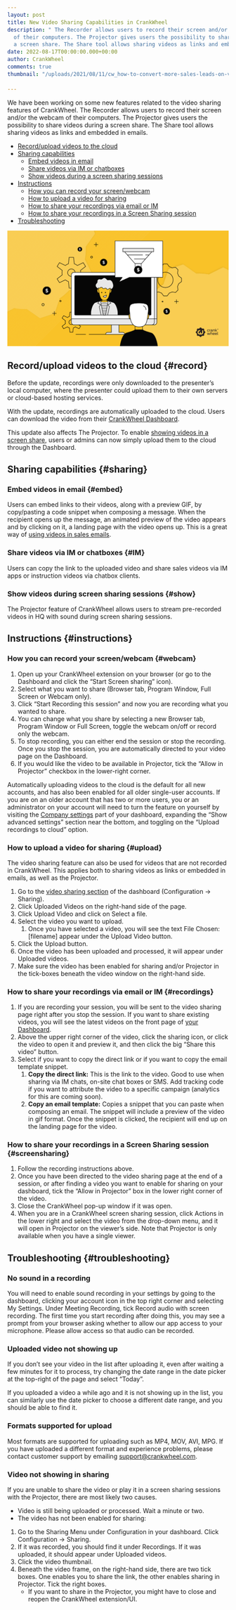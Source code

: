```yaml
---
layout: post
title: New Video Sharing Capabilities in CrankWheel
description: " The Recorder allows users to record their screen and/or the webcam
  of their computers. The Projector gives users the possibility to share videos during
  a screen share. The Share tool allows sharing videos as links and embedded in emails."
date: 2022-08-17T00:00:00.000+00:00
author: CrankWheel
comments: true
thumbnail: "/uploads/2021/08/11/cw_how-to-convert-more-sales-leads-on-video-calls.png"

---
```

We have been working on some new features related to the video sharing features of CrankWheel. The Recorder allows users to record their screen and/or the webcam of their computers. The Projector gives users the possibility to share videos during a screen share. The Share tool allows sharing videos as links and embedded in emails.

* [Record/upload videos to the cloud](#record)
* [Sharing capabilities](#sharing)
  * [Embed videos in email](#embed)
  * [Share videos via IM or chatboxes](#IM)
  * [Show videos during a screen sharing sessions](#show)
* [Instructions](#instructions)
  * [How you can record your screen/webcam](#webcam)
  * [How to upload a video for sharing](#upload)
  * [How to share your recordings via email or IM](#recordings)
  * [How to share your recordings in a Screen Sharing session](#screensharing)
* [Troubleshooting](#troubleshooting)

![video sharing record screen show video in a screen share](/uploads/2021/08/11/cw_how-to-convert-more-sales-leads-on-video-calls.png)

## Record/upload videos to the cloud {#record}

Before the update, recordings were only downloaded to the presenter’s local computer, where the presenter could upload them to their own servers or cloud-based hosting services.

With the update, recordings are automatically uploaded to the cloud. Users can download the video from their [CrankWheel Dashboard](https://meeting.is/ss).

This update also affects The Projector. To enable [showing videos in a screen share](https://crankwheel.com/screen-share-videos/), users or admins can now simply upload them to the cloud through the Dashboard.

## Sharing capabilities {#sharing}

### Embed videos in email {#embed}

Users can embed links to their videos, along with a preview GIF, by copy/pasting a code snippet when composing a message. When the recipient opens up the message, an animated preview of the video appears and by clicking on it, a landing page with the video opens up. This is a great way of [using videos in sales emails](https://crankwheel.com/the-importance-of-using-video-in-sales-emails/).

### Share videos via IM or chatboxes {#IM}

Users can copy the link to the uploaded video and share sales videos via IM apps or instruction videos via chatbox clients.

### Show videos during screen sharing sessions {#show}

The Projector feature of CrankWheel allows users to stream pre-recorded videos in HQ with sound during screen sharing sessions.

## Instructions {#instructions}

### How you can record your screen/webcam {#webcam}

1. Open up your CrankWheel extension on your browser (or go to the Dashboard and click the “Start Screen sharing” icon).
2. Select what you want to share (Browser tab, Program Window, Full Screen or Webcam only).
3. Click “Start Recording this session” and now you are recording what you wanted to share.
4. You can change what you share by selecting a new Browser tab, Program Window or Full Screen, toggle the webcam on/off or record only the webcam.
5. To stop recording, you can either end the session or stop the recording. Once you stop the session, you are automatically directed to your video page on the Dashboard.
6. If you would like the video to be available in Projector, tick the “Allow in Projector” checkbox in the lower-right corner.

Automatically uploading videos to the cloud is the default for all new accounts, and has also been enabled for all older single-user accounts. If you are on an older account that has two or more users, you or an administrator on your account will need to turn the feature on yourself by visiting the [Company settings](https://meeting.is/ss/edit_company) part of your dashboard, expanding the “Show advanced settings” section near the bottom, and toggling on the “Upload recordings to cloud” option.

### How to upload a video for sharing {#upload}

The video sharing feature can also be used for videos that are not recorded in CrankWheel. This applies both to sharing videos as links or embedded in emails, as well as the Projector.

1. Go to the [video sharing section](https://meeting.is/ss/company_content) of the dashboard (Configuration -> Sharing).
2. Click Uploaded Videos on the right-hand side of the page.
3. Click Upload Video and click on Select a file.
4. Select the video you want to upload.
   1. Once you have selected a video, you will see the text File Chosen: \[filename\] appear under the Upload Video button.
5. Click the Upload button.
6. Once the video has been uploaded and processed, it will appear under Uploaded videos.
7. Make sure the video has been enabled for sharing and/or Projector in the tick-boxes beneath the video window on the right-hand side.

### How to share your recordings via email or IM {#recordings}

1. If you are recording your session, you will be sent to the video sharing page right after you stop the session. If you want to share existing videos, you will see the latest videos on the front page of [your Dashboard](https://meeting.is/ss).
2. Above the upper right corner of the video, click the sharing icon, or click the video to open it and preview it, and then click the big “Share this video” button.
3. Select if you want to copy the direct link or if you want to copy the email template snippet.
   1. **Copy the direct link:** This is the link to the video. Good to use when sharing via IM chats, on-site chat boxes or SMS. Add tracking code if you want to attribute the video to a specific campaign (analytics for this are coming soon).
   2. **Copy an email template:** Copies a snippet that you can paste when composing an email. The snippet will include a preview of the video in gif format. Once the snippet is clicked, the recipient will end up on the landing page for the video.

### How to share your recordings in a Screen Sharing session {#screensharing}

1. Follow the recording instructions above.
2. Once you have been directed to the video sharing page at the end of a session, or after finding a video you want to enable for sharing on your dashboard, tick the “Allow in Projector” box in the lower right corner of the video.
3. Close the CrankWheel pop-up window if it was open.
4. When you are in a CrankWheel screen sharing session, click Actions in the lower right and select the video from the drop-down menu, and it will open in Projector on the viewer’s side. Note that Projector is only available when you have a single viewer.

## Troubleshooting {#troubleshooting}

### No sound in a recording

You will need to enable sound recording in your settings by going to the dashboard, clicking your account icon in the top right corner and selecting My Settings. Under Meeting Recording, tick Record audio with screen recording. The first time you start recording after doing this, you may see a prompt from your browser asking whether to allow our app access to your microphone. Please allow access so that audio can be recorded.

### Uploaded video not showing up

If you don’t see your video in the list after uploading it, even after waiting a few minutes for it to process, try changing the date range in the date picker at the top-right of the page and select “Today”.

If you uploaded a video a while ago and it is not showing up in the list, you can similarly use the date picker to choose a different date range, and you should be able to find it.

### Formats supported for upload

Most formats are supported for uploading such as MP4, MOV, AVI, MPG. If you have uploaded a different format and experience problems, please contact customer support by emailing support@crankwheel.com.

### Video not showing in sharing

If you are unable to share the video or play it in a screen sharing sessions with the Projector, there are most likely two causes.

* Video is still being uploaded or processed. Wait a minute or two.
* The video has not been enabled for sharing:

1. Go to the Sharing Menu under Configuration in your dashboard. Click Configuration -> Sharing.
2. If it was recorded, you should find it under Recordings. If it was uploaded, it should appear under Uploaded videos.
3. Click the video thumbnail.
4. Beneath the video frame, on the right-hand side, there are two tick boxes. One enables you to share the link, the other enables sharing in Projector. Tick the right boxes.
   * If you want to share in the Projector, you might have to close and reopen the CrankWheel extension/UI.